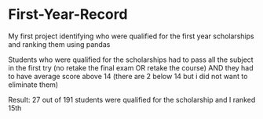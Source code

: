 # First-Year-Record
My first project identifying who were qualified for the first year scholarships and ranking them using pandas

Students who were qualified for the scholarships had to pass all the subject in the first try (no retake the final exam OR retake the course) AND they had to have average score above 14 (there are 2 below 14 but i did not want to eliminate them)

Result: 27 out of 191 students were qualified for the scholarship and I ranked 15th
